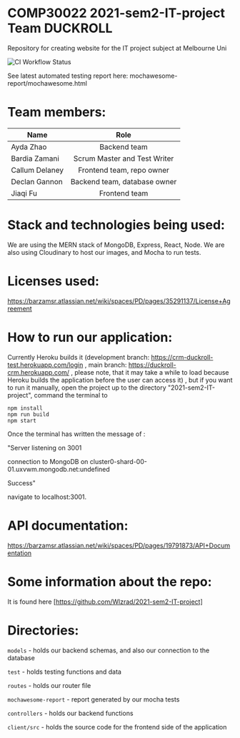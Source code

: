 # COMP30022 2021-sem2-IT-project Team DUCKROLL

Repository for creating website for the IT project subject at Melbourne Uni

![CI Workflow Status](https://github.com/github/docs/actions/workflows/node.js.yml/badge.svg)

See latest automated testing report here: mochawesome-report/mochawesome.html


# Team members:
| Name       | Role          |
| ------------- |:-------------:|
| Ayda Zhao      | Backend team |
| Bardia Zamani     | Scrum Master and Test Writer     |
| Callum Delaney    | Frontend team, repo owner     |
| Declan Gannon | Backend team, database owner      |
| Jiaqi Fu | Frontend team      |



# Stack and technologies being used:

We are using the MERN stack of MongoDB, Express, React, Node. We are also using Cloudinary to host our images, and Mocha to run tests.

# Licenses used:

https://barzamsr.atlassian.net/wiki/spaces/PD/pages/35291137/License+Agreement

# How to run our application:
Currently Heroku builds it (development branch: https://crm-duckroll-test.herokuapp.com/login , main branch: https://duckroll-crm.herokuapp.com/ , please note, that it may take a while to load because Heroku builds the application before the user can access it) , but if you want to run it manually, open the project up to the directory "2021-sem2-IT-project", command the terminal to 
```
npm install 
npm run build
npm start
```
Once the terminal has written the message of :

"Server listening on 3001

connection to MongoDB on cluster0-shard-00-01.uxvwm.mongodb.net:undefined

Success"

navigate to localhost:3001.


# API documentation:
https://barzamsr.atlassian.net/wiki/spaces/PD/pages/19791873/API+Documentation


# Some information about the repo:

It is found here [https://github.com/Wlzrad/2021-sem2-IT-project]


# Directories:

```models``` - holds our backend schemas, and also our connection to the database

```test``` - holds testing functions and data

```routes``` - holds our router file

```mochawesome-report``` - report generated by our mocha tests

```controllers``` - holds our backend functions

```client/src``` - holds the source code for the frontend side of the application

